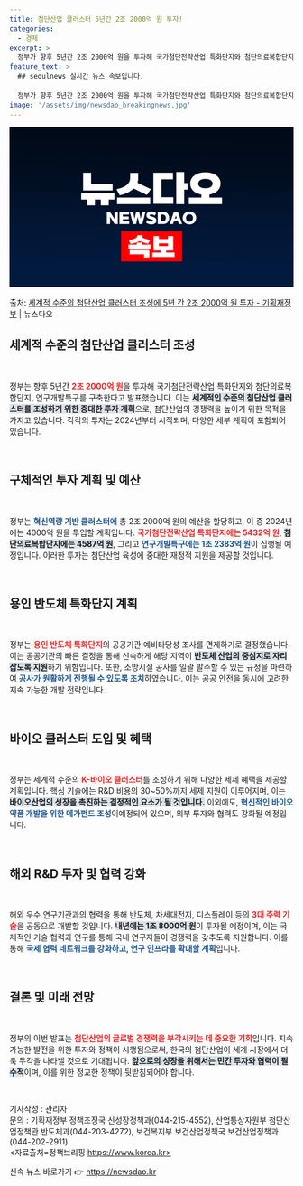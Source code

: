 ```yaml
---
title: 첨단산업 클러스터 5년간 2조 2000억 원 투자!
categories:
  - 경제
excerpt: >
  정부가 향후 5년간 2조 2000억 원을 투자해 국가첨단전략산업 특화단지와 첨단의료복합단지, 연구개발특구 구…
feature_text: >
  ## seoulnews 실시간 뉴스 속보입니다.

  정부가 향후 5년간 2조 2000억 원을 투자해 국가첨단전략산업 특화단지와 첨단의료복합단지, 연구개발특구 구…
image: '/assets/img/newsdao_breakingnews.jpg'
---
```


![뉴스다오 속보](/assets/img/newsdao_breakingnews.jpg)

<p>출처: <a href="https://newsdao.kr/1966" rel="dofollow">세계적 수준의 첨단산업 클러스터 조성에 5년 간 2조 2000억 원 투자 - 기획재정부</a> | 뉴스다오</p>

<h2 data-ke-size="size26">세계적 수준의 첨단산업 클러스터 조성</h2>

<p data-ke-size="size16">&nbsp;</p>

정부는 향후 5년간 <b><span style="color: #ee2323;">2조 2000억 원</span></b>을 투자해 국가첨단전략산업 특화단지와 첨단의료복합단지, 연구개발특구를 구축한다고 발표했습니다. 이는 <b><span style="background-color: #21538527;">세계적인 수준의 첨단산업 클러스터를 조성하기 위한 중대한 투자 계획</span></b>으로, 첨단산업의 경쟁력을 높이기 위한 목적을 가지고 있습니다. 각각의 투자는 2024년부터 시작되며, 다양한 세부 계획이 포함되어 있습니다.

<p data-ke-size="size16">&nbsp;</p>

<h2 data-ke-size="size26">구체적인 투자 계획 및 예산</h2>

<p data-ke-size="size16">&nbsp;</p>

정부는 <b><span style="color: #1a5490;">혁신역량 기반 클러스터에</span></b> 총 2조 2000억 원의 예산을 할당하고, 이 중 2024년에는 4000억 원을 투입할 계획입니다. <b><span style="color: #ee2323;">국가첨단전략산업 특화단지에는 5432억 원</span></b>, <b><span style="background-color: #21538527;">첨단의료복합단지에는 4587억 원</span></b>, 그리고 <b><span style="color: #1a5490;">연구개발특구에는 1조 2383억 원</span></b>이 집행될 예정입니다. 이러한 투자는 첨단산업 육성에 중대한 재정적 지원을 제공할 것입니다.

<p data-ke-size="size16">&nbsp;</p>

<h2 data-ke-size="size26">용인 반도체 특화단지 계획</h2>

<p data-ke-size="size16">&nbsp;</p>

정부는 <b><span style="color: #ee2323;">용인 반도체 특화단지</span></b>의 공공기관 예비타당성 조사를 면제하기로 결정했습니다. 이는 공공기관의 빠른 결정을 통해 신속하게 해당 지역이 <b><span style="background-color: #21538527;">반도체 산업의 중심지로 자리 잡도록 지원</span></b>하기 위함입니다. 또한, 소방시설 공사를 일괄 발주할 수 있는 규정을 마련하여 <b><span style="color: #1a5490;">공사가 원활하게 진행될 수 있도록 조치</span></b>하였습니다. 이는 공공 안전을 동시에 고려한 지속 가능한 개발 전략입니다.

<p data-ke-size="size16">&nbsp;</p>

<h2 data-ke-size="size26">바이오 클러스터 도입 및 혜택</h2>

<p data-ke-size="size16">&nbsp;</p>

정부는 세계적 수준의 <b><span style="color: #ee2323;">K-바이오 클러스터</span></b>를 조성하기 위해 다양한 세제 혜택을 제공할 계획입니다. 핵심 기술에는 R&D 비용의 30~50%까지 세제 지원이 이루어지며, 이는 <b><span style="background-color: #21538527;">바이오산업의 성장을 촉진하는 결정적인 요소가 될 것입니다.</span></b> 이외에도, <b><span style="color: #1a5490;">혁신적인 바이오약품 개발을 위한 메가펀드 조성</span></b>이예정되어 있으며, 외부 투자와 협력도 강화될 예정입니다.

<p data-ke-size="size16">&nbsp;</p>

<h2 data-ke-size="size26">해외 R&D 투자 및 협력 강화</h2>

<p data-ke-size="size16">&nbsp;</p>

해외 우수 연구기관과의 협력을 통해 반도체, 차세대전지, 디스플레이 등의 <b><span style="color: #ee2323;">3대 주력 기술</span></b>을 공동으로 개발할 것입니다. <b><span style="background-color: #21538527;">내년에는 1조 8000억 원</span></b>이 투자될 예정이며, 이는 국제적인 기술 협력과 연구를 통해 국내 연구자들이 경쟁력을 갖추도록 지원합니다. 이를 통해 <b><span style="color: #1a5490;">국제 협력 네트워크를 강화하고, 연구 인프라를 확대할 계획</span></b>입니다.

<p data-ke-size="size16">&nbsp;</p>

<h2 data-ke-size="size26">결론 및 미래 전망</h2>

<p data-ke-size="size16">&nbsp;</p>

정부의 이번 발표는 <b><span style="color: #ee2323;">첨단산업의 글로벌 경쟁력을 부각시키는 데 중요한 기회</span></b>입니다. 지속 가능한 발전을 위한 투자와 정책이 시행됨으로써, 한국의 첨단산업이 세계 시장에서 더욱 두각을 나타낼 것으로 기대됩니다. <b><span style="background-color: #21538527;">앞으로의 성장을 위해서는 민간 투자와 협력이 필수적</span></b>이며, 이를 위한 정교한 정책이 뒷받침되어야 합니다. 

<p data-ke-size="size16">&nbsp;</p>

기사작성 : 관리자<br>
문의 : 기획재정부 정책조정국 신성장정책과(044-215-4552), 산업통상자원부 첨단산업정책관 반도체과(044-203-4272), 보건복지부 보건산업정책국 보건산업정책과(044-202-2911)<br>
<자료출처=정책브리핑 https://www.korea.kr> 

신속 뉴스 바로가기 👉 <a href="https://newsdao.kr" rel="dofollow">https://newsdao.kr</a>


